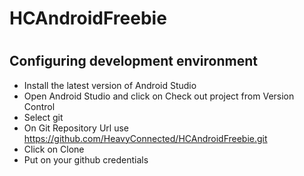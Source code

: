 # HCAndroidFreebie
#
## Configuring development environment
* Install the latest version of Android Studio
* Open Android Studio and click on Check out project from Version Control
* Select git
* On Git Repository Url use https://github.com/HeavyConnected/HCAndroidFreebie.git
* Click on Clone
* Put on your github credentials
